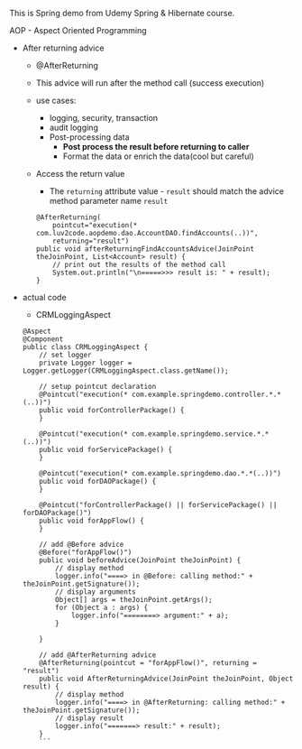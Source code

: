 This is Spring demo from Udemy Spring & Hibernate course. 

AOP - Aspect Oriented Programming

- After returning advice
    - @AfterReturning
    - This advice will run after the method call (success execution)
    - use cases:
        - logging, security, transaction
        - audit logging
        - Post-processing data
            - **Post process the result before returning to caller**
            - Format the data or enrich the data(cool but careful)
            
    - Access the return value
        - The `returning` attribute value - `result` should match the advice method parameter name `result`   

        ```
        @AfterReturning(
            pointcut="execution(* com.luv2code.aopdemo.dao.AccountDAO.findAccounts(..))", 
            returning="result")
        public void afterReturningFindAccountsAdvice(JoinPoint theJoinPoint, List<Account> result) {
            // print out the results of the method call
            System.out.println("\n=====>>> result is: " + result);
        }
        ```

- actual code
    - CRMLoggingAspect

    ```
    @Aspect
    @Component
    public class CRMLoggingAspect {
        // set logger
        private Logger logger = Logger.getLogger(CRMLoggingAspect.class.getName());

        // setup pointcut declaration
        @Pointcut("execution(* com.example.springdemo.controller.*.*(..))")
        public void forControllerPackage() {
        }

        @Pointcut("execution(* com.example.springdemo.service.*.*(..))")
        public void forServicePackage() {
        }

        @Pointcut("execution(* com.example.springdemo.dao.*.*(..))")
        public void forDAOPackage() {
        }

        @Pointcut("forControllerPackage() || forServicePackage() || forDAOPackage()")
        public void forAppFlow() {
        }

        // add @Before advice
        @Before("forAppFlow()")
        public void beforeAdvice(JoinPoint theJoinPoint) {
            // display method
            logger.info("====> in @Before: calling method:" + theJoinPoint.getSignature());
            // display arguments
            Object[] args = theJoinPoint.getArgs();
            for (Object a : args) {
                logger.info("========> argument:" + a);
            }

        }

        // add @AfterReturning advice
        @AfterReturning(pointcut = "forAppFlow()", returning = "result")
        public void AfterReturningAdvice(JoinPoint theJoinPoint, Object result) {
            // display method
            logger.info("====> in @AfterReturning: calling method:" + theJoinPoint.getSignature());
            // display result
            logger.info("=======> result:" + result);
        }
        ```